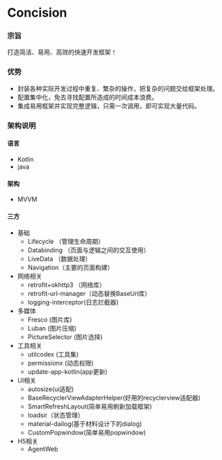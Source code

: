 # Concision

### 宗旨

打造简洁、易用、高效的快速开发框架！

### 优势

- 封装各种实际开发过程中重复、繁杂的操作，把复杂的问题交给框架处理。
- 配置集中化，免去寻找配置所造成的时间成本浪费。
- 集成易用框架并实现完整逻辑，只需一次调用，即可实现大量代码。

### 架构说明

#### 语言 

- Kotlin
- java

#### 架构

- MVVM

#### 三方

- 基础
  - Lifecycle （管理生命周期）
  - Databinding （页面与逻辑之间的交互使用）
  - LiveData （数据处理）
  - Navigation（主要的页面构建）
- 网络相关
  - retrofit+okhttp3 （网络库）
  - retrofit-url-manager（动态替换BaseUrl库）
  - logging-interceptor(日志拦截器)
- 多媒体
  - Fresco (图片库)
  - Luban (图片压缩)
  - PictureSelector (图片选择)
- 工具相关
  - utilcodex (工具集)
  - permissionx (动态权限)
  - update-app-kotlin(app更新)
- UI相关
  - autosize(ui适配)
  - BaseRecyclerViewAdapterHelper(好用的recyclerview适配器)
  - SmartRefreshLayout(简单易用刷新加载框架)
  - loadsir（状态管理）
  - material-dailog(基于材料设计下的dialog)
  - CustomPopwindow(简单易用popwindow)
- H5相关
  - AgentWeb